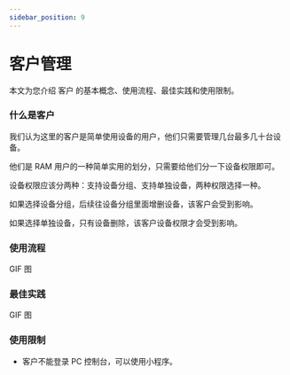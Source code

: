 ```yaml
---
sidebar_position: 9
---
```


# 客户管理

本文为您介绍 客户 的基本概念、使用流程、最佳实践和使用限制。

### 什么是客户

我们认为这里的客户是简单使用设备的用户，他们只需要管理几台最多几十台设备。

他们是 RAM 用户的一种简单实用的划分，只需要给他们分一下设备权限即可。

设备权限应该分两种：支持设备分组、支持单独设备，两种权限选择一种。

如果选择设备分组，后续往设备分组里面增删设备，该客户会受到影响。

如果选择单独设备，只有设备删除，该客户设备权限才会受到影响。

### 使用流程

GIF 图

### 最佳实践

GIF 图

### 使用限制

- 客户不能登录 PC 控制台，可以使用小程序。
